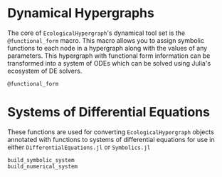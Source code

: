 # Dynamical Hypergraphs

The core of `EcologicalHypergraph`'s dynamical tool set is the `@functional_form` macro.
This macro allows you to assign symbolic functions to each node in a hypergraph along
with the values of any parameters. This hypergraph with functional form information can
be transformed into a system of ODEs which can be solved using Julia's ecosystem of DE
solvers.

```@docs
@functional_form
```

# Systems of Differential Equations

These functions are used for converting `EcologicalHypergraph` objects annotated with
functions to systems of differential equations for use in either
`DifferentialEquations.jl` or `Symbolics.jl`

```@docs
build_symbolic_system
build_numerical_system
```